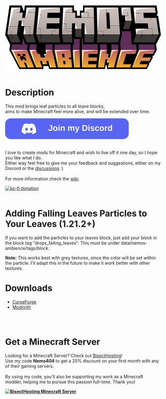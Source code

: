 ![Nemo's Ambience](https://github.com/NemoNotFound/NemoNotFound/blob/master/resources/png/nemos-ambience.png?raw=true)
<br><br>

# Description
This mod brings leaf particles to all leave blocks, <br>
aims to make Minecraft feel more alive, and will be extended over time. <br>

[![Join my Discord](https://github.com/NemoNotFound/NemoNotFound/blob/master/resources/svg/join_discord_button.svg?raw=true)](https://discord.com/invite/yxs9dga)
<br>
<br>

I love to create mods for Minecraft and wish to live off it one day, so I hope you like what I do. <br>
Either way feel free to give me your feedback and suggestions, either on my Discord or the [discussions](https://github.com/NemoNotFound/NemosAmbience/discussions/) :)
<br><br>
For more information check the [wiki](https://www.nemonotfound.com/minecraft-mods/nemos-ambience/wiki).

[![ko-fi donation](https://ko-fi.com/img/githubbutton_sm.svg)](https://ko-fi.com/nemonotfound)
<br>
<br>

# Adding Falling Leaves Particles to Your Leaves (1.21.2+)
If you want to add the particles to your leaves block, just add your block in the block tag "drops_falling_leaves".
This must be under data/nemos-ambience/tags/block.

**Note:** This works best with grey textures, since the color will be set within the particle.
I'll adapt this in the future to make it work better with other textures.

# Downloads
- [CurseForge](https://curseforge.com/minecraft/mc-mods/nemos-ambience)
- [Modrinth](https://modrinth.com/mod/nemos-ambience)
<br>
<br>

# Get a Minecraft Server
Looking for a Minecraft Server? Check out [BisectHosting](https://bisecthosting.com/Nemo404)! <br>
Use my code **Nemo404** to get a 25% discount on your first month with any of their gaming servers. <br><br>
By using my code, you'll also be supporting my work as a Minecraft modder, helping me to pursue this passion full-time. Thank you!

[**![BisectHosting Minecraft Server](https://www.bisecthosting.com/partners/custom-banners/e6d95b5e-b7fb-47eb-ad78-4dc6071a6171.png)**](https://bisecthosting.com/Nemo404)
